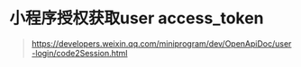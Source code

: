 # 小程序授权获取user access_token
> https://developers.weixin.qq.com/miniprogram/dev/OpenApiDoc/user-login/code2Session.html

 